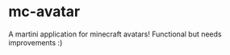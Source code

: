 mc-avatar
=========

A martini application for minecraft avatars! Functional but needs improvements :)
